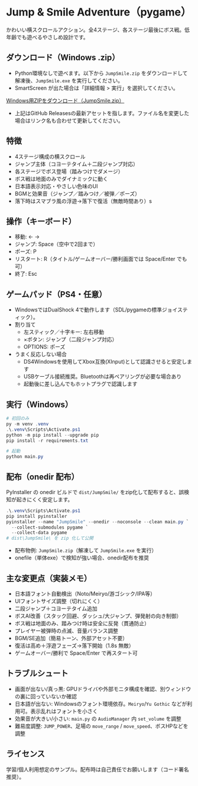 # Jump & Smile Adventure（pygame）

かわいい横スクロールアクション。全4ステージ、各ステージ最後にボス戦。低年齢でも遊べるやさしめ設計です。

## ダウンロード（Windows .zip）
- Python環境なしで遊べます。以下から `JumpSmile.zip` をダウンロードして解凍後、`JumpSmile.exe` を実行してください。
- SmartScreen が出た場合は「詳細情報 > 実行」を選択してください。

[Windows用ZIPをダウンロード（JumpSmile.zip）](https://github.com/takeru4718/cursortest/releases/latest/download/JumpSmile.zip)

- 上記はGitHub Releasesの最新アセットを指します。ファイル名を変更した場合はリンク名も合わせて更新してください。

## 特徴
- 4ステージ構成の横スクロール
- ジャンプ主体（コヨーテタイム＋二段ジャンプ対応）
- 各ステージでボス登場（踏みつけでダメージ）
- ボス戦は地面のみでダイナミックに動く
- 日本語表示対応・やさしい色味のUI
- BGMと効果音（ジャンプ／踏みつけ／被弾／ポーズ）
- 落下時はスマブラ風の浮遊→落下で復活（無敵時間あり）s

## 操作（キーボード）
- 移動: ← →
- ジャンプ: Space（空中で2回まで）
- ポーズ: P
- リスタート: R（タイトル/ゲームオーバー/勝利画面では Space/Enter でも可）
- 終了: Esc

## ゲームパッド（PS4・任意）
- WindowsではDualShock 4で動作します（SDL/pygameの標準ジョイスティック）。
- 割り当て
  - 左スティック／十字キー: 左右移動
  - ×ボタン: ジャンプ（二段ジャンプ対応）
  - OPTIONS: ポーズ
- うまく反応しない場合
  - DS4Windowsを使用してXbox互換(XInput)として認識させると安定します
  - USBケーブル接続推奨。Bluetoothは再ペアリングが必要な場合あり
  - 起動後に差し込んでもホットプラグで認識します

## 実行（Windows）
```powershell
# 初回のみ
py -m venv .venv
.\.venv\Scripts\Activate.ps1
python -m pip install --upgrade pip
pip install -r requirements.txt

# 起動
python main.py
```

## 配布（onedir 配布）
PyInstaller の onedir ビルドで `dist/JumpSmile/` をzip化して配布すると、誤検知が起きにくく安定します。

```powershell
.\.venv\Scripts\Activate.ps1
pip install pyinstaller
pyinstaller --name "JumpSmile" --onedir --noconsole --clean main.py `
  --collect-submodules pygame `
  --collect-data pygame
# dist\JumpSmile\ を zip 化して公開
```
- 配布物例: `JumpSmile.zip`（解凍して `JumpSmile.exe` を実行）
- onefile（単体exe）で検知が強い場合、onedir配布を推奨

## 主な変更点（実装メモ）
- 日本語フォント自動検出（Noto/Meiryo/游ゴシック/IPA等）
- UIフォントサイズ調整（切れにくく）
- 二段ジャンプ＋コヨーテタイム追加
- ボスAI改善（スタック回避、ダッシュ/大ジャンプ、弾発射の向き制御）
- ボス戦は地面のみ、踏みつけ時は安全に反発（貫通防止）
- プレイヤー被弾時の点滅、音量バランス調整
- BGM/SE追加（簡易トーン、外部アセット不要）
- 復活は高め＋浮遊フェーズ→落下開始（1.8s 無敵）
- ゲームオーバー/勝利で Space/Enter で再スタート可

## トラブルシュート
- 画面が出ない/真っ黒: GPUドライバや外部モニタ構成を確認、別ウィンドウの裏に回っていないか確認
- 日本語が出ない: Windowsのフォント環境依存。`Meiryo`/`Yu Gothic` などが利用可。表示乱れはフォントを小さく
- 効果音が大きい/小さい: `main.py` の `AudioManager` 内 `set_volume` を調整
- 難易度調整: `JUMP_POWER`、足場の `move_range` / `move_speed`、ボスHPなどを調整

## ライセンス
学習/個人利用想定のサンプル。配布時は自己責任でお願いします（コード署名推奨）。
